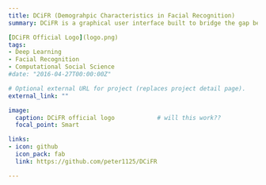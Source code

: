 ```yaml
---
title: DCiFR (Demograhpic Characteristics in Facial Recognition)
summary: DCiFR is a graphical user interface built to bridge the gap between the wide amount of sociological data available online and those lacking the coding literacy required to analyze such data. DCiFR uses deep learning models to evaluate demographic characteristics of images uploaded by the user, and provides CSV output containing analysis results of the characteristics indicated by the user.

[DCiFR Official Logo](logo.png)
tags:
- Deep Learning
- Facial Recognition
- Computational Social Science
#date: "2016-04-27T00:00:00Z"

# Optional external URL for project (replaces project detail page).
external_link: ""

image:
  caption: DCiFR official logo            # will this work??
  focal_point: Smart

links:
- icon: github
  icon_pack: fab
  link: https://github.com/peter1125/DCiFR

---
```

